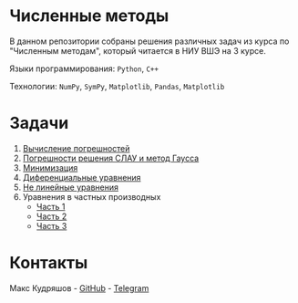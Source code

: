 # Численные методы

В данном репозитории собраны решения различных задач из курса по "Численным методам", который читается в НИУ ВШЭ на 3
курсе.

Языки программирования: `Python`, `C++`

Технологии: `NumPy`, `SymPy`, `Matplotlib`, `Pandas`, `Matplotlib`

# Задачи

1. [Вычисление погрешностей](errors)
2. [Погрешности решения СЛАУ и метод Гаусса](gauss)
3. [Минимизация](minimization)
4. [Диференциальные уравнения](differential_equation)
5. [Не линейные уравнения](non_linear)
6. Уравнения в частных производных
    - [Часть 1](urmati)
    - [Часть 2](convection_diffusion_equation)
    - [Часть 3](another_urmati)

# Контакты

Макс Кудряшов - [GitHub](https://github.com/kudrmax/) - [Telegram](https://t.me/kudrmax)